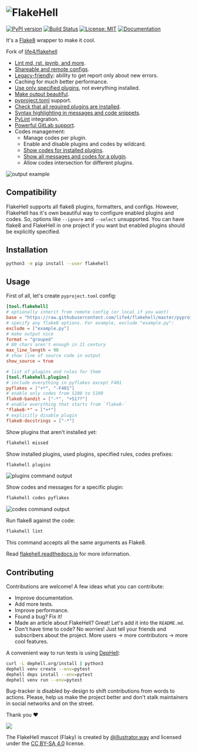 # ![FlakeHell](./assets/logo.png)

[![PyPI version](https://badge.fury.io/py/flakehell.svg)](https://badge.fury.io/py/flakehell)
[![Build Status](https://cloud.drone.io/api/badges/life4/flakehell/status.svg)](https://cloud.drone.io/life4/flakehell)
[![License: MIT](https://img.shields.io/badge/License-MIT-yellow.svg)](https://opensource.org/licenses/MIT)
[![Documentation](https://readthedocs.org/projects/flakehell/badge/?version=latest)](https://flakehell.readthedocs.io/)

It's a [Flake8](https://gitlab.com/pycqa/flake8) wrapper to make it cool.

Fork of [life4/flakehell](https://github.com/life4/flakehell)

+ [Lint md, rst, ipynb, and more](https://flakehell.readthedocs.io/parsers.html).
+ [Shareable and remote configs](https://flakehell.readthedocs.io/config.html#base).
+ [Legacy-friendly](https://flakehell.readthedocs.io/commands/baseline.html): ability to get report only about new errors.
+ Caching for much better performance.
+ [Use only specified plugins](https://flakehell.readthedocs.io/config.html#plugins), not everything installed.
+ [Make output beautiful](https://flakehell.readthedocs.io/formatters.html).
+ [pyproject.toml](https://www.python.org/dev/peps/pep-0518/) support.
+ [Check that all required plugins are installed](https://flakehell.readthedocs.io/commands/missed.html).
+ [Syntax highlighting in messages and code snippets](https://flakehell.readthedocs.io/formatters.html#colored-with-source-code).
+ [PyLint](https://github.com/PyCQA/pylint) integration.
+ [Powerful GitLab support](https://flakehell.readthedocs.io/formatters.html#gitlab).
+ Codes management:
    + Manage codes per plugin.
    + Enable and disable plugins and codes by wildcard.
    + [Show codes for installed plugins](https://flakehell.readthedocs.io/commands/plugins.html).
    + [Show all messages and codes for a plugin](https://flakehell.readthedocs.io/commands/codes.html).
    + Allow codes intersection for different plugins.

![output example](./assets/grouped.png)

## Compatibility

FlakeHell supports all flake8 plugins, formatters, and configs. However, FlakeHell has it's own beautiful way to configure enabled plugins and codes. So, options like `--ignore` and `--select` unsupported. You can have flake8 and FlakeHell in one project if you want but enabled plugins should be explicitly specified.

## Installation

```bash
python3 -m pip install --user flakehell
```

## Usage

First of all, let's create `pyproject.toml` config:

```toml
[tool.flakehell]
# optionally inherit from remote config (or local if you want)
base = "https://raw.githubusercontent.com/life4/flakehell/master/pyproject.toml"
# specify any flake8 options. For example, exclude "example.py":
exclude = ["example.py"]
# make output nice
format = "grouped"
# 80 chars aren't enough in 21 century
max_line_length = 90
# show line of source code in output
show_source = true

# list of plugins and rules for them
[tool.flakehell.plugins]
# include everything in pyflakes except F401
pyflakes = ["+*", "-F401"]
# enable only codes from S100 to S199
flake8-bandit = ["-*", "+S1??"]
# enable everything that starts from `flake8-`
"flake8-*" = ["+*"]
# explicitly disable plugin
flake8-docstrings = ["-*"]
```

Show plugins that aren't installed yet:

```bash
flakehell missed
```

Show installed plugins, used plugins, specified rules, codes prefixes:

```bash
flakehell plugins
```

![plugins command output](./assets/plugins.png)

Show codes and messages for a specific plugin:

```bash
flakehell codes pyflakes
```

![codes command output](./assets/codes.png)

Run flake8 against the code:

```bash
flakehell lint
```

This command accepts all the same arguments as Flake8.

Read [flakehell.readthedocs.io](https://flakehell.readthedocs.io/) for more information.

## Contributing

Contributions are welcome! A few ideas what you can contribute:

+ Improve documentation.
+ Add more tests.
+ Improve performance.
+ Found a bug? Fix it!
+ Made an article about FlakeHell? Great! Let's add it into the `README.md`.
+ Don't have time to code? No worries! Just tell your friends and subscribers about the project. More users -> more contributors -> more cool features.

A convenient way to run tests is using [DepHell](https://github.com/dephell/dephell):

```bash
curl -L dephell.org/install | python3
dephell venv create --env=pytest
dephell deps install --env=pytest
dephell venv run --env=pytest
```

Bug-tracker is disabled by-design to shift contributions from words to actions. Please, help us make the project better and don't stalk maintainers in social networks and on the street.

Thank you :heart:

![](./assets/flaky.png)

The FlakeHell mascot (Flaky) is created by [@illustrator.way](https://www.instagram.com/illustrator.way/) and licensed under the [CC BY-SA 4.0](https://creativecommons.org/licenses/by-sa/4.0/) license.
